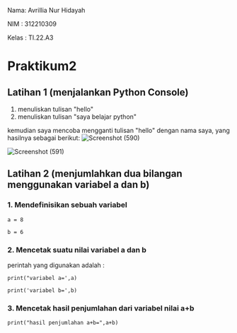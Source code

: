 Nama: Avrillia Nur Hidayah

NIM : 312210309

Kelas : TI.22.A3

# Praktikum2

## Latihan 1 (menjalankan Python Console)

1. menuliskan tulisan "hello"
2. menuliskan tulisan "saya belajar python"

kemudian saya mencoba mengganti tulisan "hello" dengan nama saya, yang hasilnya sebagai berikut:
![Screenshot (590)](https://user-images.githubusercontent.com/115686359/197114634-049ebc89-be14-46d7-b5e9-1be76992af88.png)

![Screenshot (591)](https://user-images.githubusercontent.com/115686359/197117080-f9ae7e23-8937-4616-9f02-6e4c0371de14.png)

## Latihan 2 (menjumlahkan dua bilangan menggunakan variabel a dan b)
### 1. Mendefinisikan sebuah variabel

```
a = 8

b = 6
```

### 2. Mencetak suatu nilai variabel a dan b
perintah yang digunakan adalah : 

```
print("variabel a=',a)

print('variabel b=',b)
```

### 3. Mencetak hasil penjumlahan dari variabel nilai a+b

```
print("hasil penjumlahan a+b=",a+b)
```

